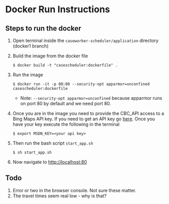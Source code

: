 # Docker Run Instructions

## Steps to run the docker
1. Open terminal inside the `caseworker-scheduler/application` directory (docker1 branch)
2. Build the image from the docker file 

    `$ docker build -t "casescheduler:dockerfile" .`
3. Run the image 
    
    `$ docker run -it -p 80:80 --security-opt apparmor=unconfined  casescheduler:dockerfile`
    * Note: `--security-opt apparmor=unconfined` because apparmor runs on port 80 by default and we need port 80.
4. Once you are in the image you need to provide the CBC_API access to a Bing Maps API key. If you need to get an API key go  [here](https://msdn.microsoft.com/en-us/library/ff428642.aspx). Once you have your key execute the following in the terminal

     `$ export MSDN_KEY=<your api key>`
4. Then run the bash script `start_app.sh`

    `$ sh start_app.sh`
6. Now navigate to [http://localhost:80](http://localhost:80)
## Todo
1. Error or two in the browser console. Not sure these matter. 
2. The travel times seem real low - why is that? 
